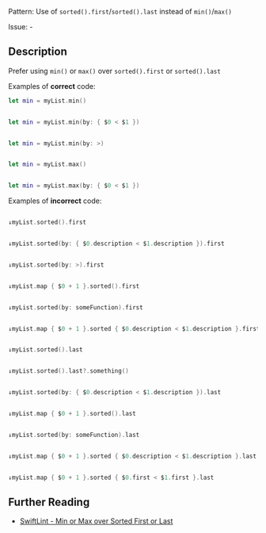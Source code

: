 Pattern: Use of `sorted().first`/`sorted().last` instead of `min()`/`max()`

Issue: -

## Description

Prefer using `min()` or `max()` over `sorted().first` or `sorted().last`

Examples of **correct** code:
```swift
let min = myList.min()


let min = myList.min(by: { $0 < $1 })


let min = myList.min(by: >)


let min = myList.max()


let min = myList.max(by: { $0 < $1 })

```
Examples of **incorrect** code:
```swift

↓myList.sorted().first


↓myList.sorted(by: { $0.description < $1.description }).first


↓myList.sorted(by: >).first


↓myList.map { $0 + 1 }.sorted().first


↓myList.sorted(by: someFunction).first


↓myList.map { $0 + 1 }.sorted { $0.description < $1.description }.first


↓myList.sorted().last


↓myList.sorted().last?.something()


↓myList.sorted(by: { $0.description < $1.description }).last


↓myList.map { $0 + 1 }.sorted().last


↓myList.sorted(by: someFunction).last


↓myList.map { $0 + 1 }.sorted { $0.description < $1.description }.last


↓myList.map { $0 + 1 }.sorted { $0.first < $1.first }.last

```

## Further Reading

* [SwiftLint - Min or Max over Sorted First or Last](https://realm.github.io/SwiftLint/sorted_first_last.html)